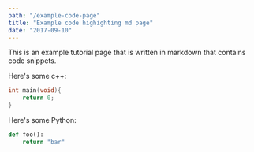 ```yaml
---
path: "/example-code-page"
title: "Example code highighting md page"
date: "2017-09-10"
---
```


This is an example tutorial page that is written in markdown that contains code snippets.

Here's some c++:
```cpp
int main(void){
    return 0;
}
```

Here's some Python:
```python
def foo():
    return "bar"
```